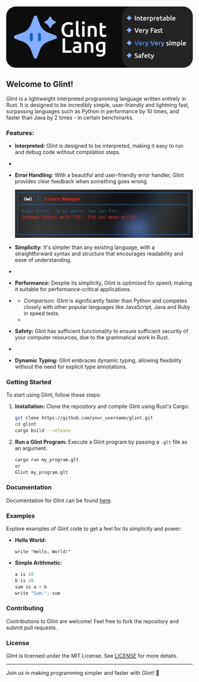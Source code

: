 ![](./gltbanner.png)

## Welcome to Glint!

Glint is a lightweight interpreted programming language written entirely in Rust. It is designed to be incredibly simple, user-friendly and lightning fast, surpassing languages such as Python in performance by 10 times, and faster than Java by 2 times - in certain benchmarks.

### Features:
- **Interpreted:** Glint is designed to be interpreted, making it easy to run and debug code without compilation steps.
- 
- **Error Handling:** With a beautiful and user-friendly error handler, Glint provides clear feedback when something goes wrong.

  ![Error Handling Screenshot Placeholder](placeholder-error-handler.png)
  
- **Simplicity:** It's simpler than any existing language, with a straightforward syntax and structure that encourages readability and ease of understanding.
- 
- **Performance:** Despite its simplicity, Glint is optimized for speed, making it suitable for performance-critical applications.
- 
  - *Comparison:* Glint is significantly faster than Python and competes closely with other popular languages like JavaScript, Java and Ruby in speed tests.
  - 
- **Safety:** Glint has sufficient functionality to ensure sufficient security of your computer resources, due to the grammatical work in Rust.
- 
- **Dynamic Typing:** Glint embraces dynamic typing, allowing flexibility without the need for explicit type annotations.


### Getting Started
To start using Glint, follow these steps:
1. **Installation:** Clone the repository and compile Glint using Rust's Cargo:
   ```bash
   git clone https://github.com/your_username/glint.git
   cd glint
   cargo build --release
   ```
2. **Run a Glint Program:** Execute a Glint program by passing a `.glt` file as an argument:
   ```bash
   cargo run my_program.glt
   or
   Glint my_program.glt
   ```

### Documentation
Documentation for Glint can be found [here](link_to_your_documentation).

### Examples
Explore examples of Glint code to get a feel for its simplicity and power:
- **Hello World:**
  ```Glint
  write "Hello, World!"
  ```

- **Simple Arithmetic:**
  ```rust
  a is 10
  b is 20
  sum is a + b
  write "Sum:", sum
  ```

### Contributing
Contributions to Glint are welcome! Feel free to fork the repository and submit pull requests.

### License
Glint is licensed under the MIT License. See [LICENSE](./LICENSE) for more details.

---

Join us in making programming simpler and faster with Glint! 🚀
